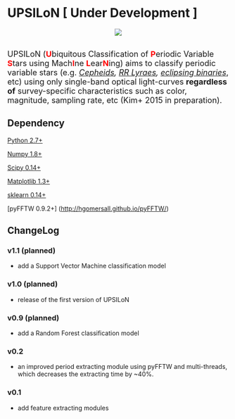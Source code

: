 # UPSILoN [ Under Development ]
<div align="center">
<img src="https://github.com/dwkim78/upsilon/blob/master/UPSILoN.png">
</div><br>

<font size="4">UPSILoN (<font color="red"><b>U</b></font>biquitous Classification 
of <font color="red"><b>P</b></font>eriodic Variable <font color="red"><b>S</b></font>tars 
using Mach<font color="red"><b>I</b></font>ne 
<font color="red"><b>L</b></font>ear<font color="red"><b>N</b></font>ing) 
aims to classify periodic variable stars 
(e.g. *[Cepheids](http://en.wikipedia.org/wiki/Cepheid_variable), 
[RR Lyraes](http://en.wikipedia.org/wiki/RR_Lyrae_variable), 
[eclipsing binaries](http://en.wikipedia.org/wiki/Binary_star#Eclipsing_binaries)*, etc) 
using only single-band optical light-curves **regardless of** survey-specific characteristics 
such as color, magnitude, sampling rate, etc (Kim+ 2015 in preparation).</font>

## Dependency
[Python 2.7+](https://www.python.org/)

[Numpy 1.8+](http://www.numpy.org/)
  
[Scipy 0.14+](http://scipy.org/)

[Matplotlib 1.3+](http://matplotlib.sourceforge.net/)

[sklearn 0.14+](http://scikit-learn.org/stable/)

[pyFFTW 0.9.2+] (http://hgomersall.github.io/pyFFTW/)

## ChangeLog

### v1.1 (planned)
- add a Support Vector Machine classification model

### v1.0 (planned)
- release of the first version of UPSILoN

### v0.9 (planned)
- add a Random Forest classification model

### v0.2
- an improved period extracting module using pyFFTW and multi-threads, 
which decreases the extracting time by ~40%.

### v0.1
- add feature extracting modules